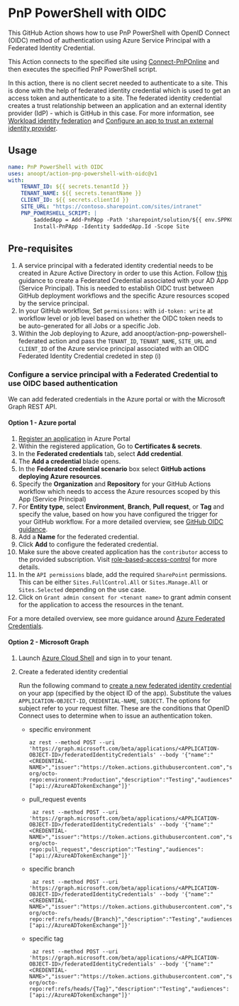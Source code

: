 # PnP PowerShell with OIDC
This GitHub Action shows how to use PnP PowerShell with OpenID Connect (OIDC) method of authentication using Azure Service Principal with a Federated Identity Credential.

This Action connects to the specified site using [Connect-PnPOnline](https://pnp.github.io/powershell/cmdlets/Connect-PnPOnline.html) and then executes the specified PnP PowerShell script.

In this action, there is no client secret needed to authenticate to a site. This is done with the help of federated identity credential which is used to get an access token and authenticate to a site. The federated identity credential creates a trust relationship between an application and an external identity provider (IdP) - which is GitHub in this case. For more information, see [Workload identity federation](https://learn.microsoft.com/en-us/azure/active-directory/develop/workload-identity-federation) and [Configure an app to trust an external identity provider](https://learn.microsoft.com/en-us/azure/active-directory/develop/workload-identity-federation-create-trust?pivots=identity-wif-apps-methods-azp).

## Usage
```yaml
name: PnP PowerShell with OIDC
uses: anoopt/action-pnp-powershell-with-oidc@v1
with:
    TENANT_ID: ${{ secrets.tenantId }}
    TENANT_NAME: ${{ secrets.tenantName }}
    CLIENT_ID: ${{ secrets.clientId }}
    SITE_URL: "https://contoso.sharepoint.com/sites/intranet"
    PNP_POWERSHELL_SCRIPT: |
        $addedApp = Add-PnPApp -Path 'sharepoint/solution/${{ env.SPPKG_FILE_NAME }}' -Scope Site -Overwrite
        Install-PnPApp -Identity $addedApp.Id -Scope Site
```

## Pre-requisites

1. A service principal with a federated identity credential needs to be created in Azure Active Directory in order to use this Action. Follow [this](#configure-a-service-principal-with-a-federated-credential-to-use-oidc-based-authentication) guidance to create a Federated Credential associated with your AD App (Service Principal). This is needed to establish OIDC trust between GitHub deployment workflows and the specific Azure resources scoped by the service principal.
2. In your GitHub workflow, Set `permissions:` with `id-token: write` at workflow level or job level based on whether the OIDC token needs to be auto-generated for all Jobs or a specific Job. 
3. Within the Job deploying to Azure, add anoopt/action-pnp-powershell-federated action and pass the `TENANT_ID`, `TENANT_NAME`, `SITE_URL` and `CLIENT_ID` of the Azure service principal associated with an OIDC Federated Identity Credential credeted in step (i)

### Configure a service principal with a Federated Credential to use OIDC based authentication

We can add federated credentials in the Azure portal or with the Microsoft Graph REST API.

#### Option 1 - Azure portal
1. [Register an application](https://docs.microsoft.com/en-us/azure/active-directory/develop/quickstart-register-app) in Azure Portal
2. Within the registered application, Go to **Certificates & secrets**.  
3. In the **Federated credentials** tab, select **Add credential**.  
4. The **Add a credential** blade opens.
5. In the **Federated credential scenario** box select **GitHub actions deploying Azure resources**.
6. Specify the **Organization** and **Repository** for your GitHub Actions workflow which needs to access the Azure resources scoped by this App (Service Principal) 
7. For **Entity type**, select **Environment**, **Branch**, **Pull request**, or **Tag** and specify the value, based on how you have configured the trigger for your GitHub workflow. For a more detailed overview, see [GitHub OIDC guidance]( https://docs.github.com/en/actions/deployment/security-hardening-your-deployments/about-security-hardening-with-openid-connect#defining-[…]dc-claims). 
8. Add a **Name** for the federated credential.
9. Click **Add** to configure the federated credential.
10. Make sure the above created application has the `contributor` access to the provided subscription. Visit [role-based-access-control](https://docs.microsoft.com/en-us/azure/role-based-access-control/role-assignments-portal?tabs=current#prerequisites) for more details.
11. In the `API permissions` blade, add the required `SharePoint` permissions. This can be either `Sites.FullControl.All` or `Sites.Manage.All` or `Sites.Selected` depending on the use case. 
12. Click on `Grant admin consent for <tenant name>` to grant admin consent for the application to access the resources in the tenant.

For a more detailed overview, see more guidance around [Azure Federated Credentials](https://docs.microsoft.com/en-us/azure/active-directory/develop/workload-identity-federation-create-trust-github). 

#### Option 2 - Microsoft Graph

1. Launch [Azure Cloud Shell](https://portal.azure.com/#cloudshell/) and sign in to your tenant.
1. Create a federated identity credential

    Run the following command to [create a new federated identity credential](https://docs.microsoft.com/en-us/graph/api/application-post-federatedidentitycredentials?view=graph-rest-beta&preserve-view=true) on your app (specified by the object ID of the app). Substitute the values `APPLICATION-OBJECT-ID`, `CREDENTIAL-NAME`, `SUBJECT`. The options for subject refer to your request filter. These are the conditions that OpenID Connect uses to determine when to issue an authentication token.  
    * specific environment
        ```azurecli
        az rest --method POST --uri 'https://graph.microsoft.com/beta/applications/<APPLICATION-OBJECT-ID>/federatedIdentityCredentials' --body '{"name":"<CREDENTIAL-NAME>","issuer":"https://token.actions.githubusercontent.com","subject":"repo:octo-org/octo-repo:environment:Production","description":"Testing","audiences":["api://AzureADTokenExchange"]}' 
        ```
    * pull_request events
       ```azurecli
        az rest --method POST --uri 'https://graph.microsoft.com/beta/applications/<APPLICATION-OBJECT-ID>/federatedIdentityCredentials' --body '{"name":"<CREDENTIAL-NAME>","issuer":"https://token.actions.githubusercontent.com","subject":"repo:octo-org/octo-repo:pull_request","description":"Testing","audiences":["api://AzureADTokenExchange"]}' 
        ```
    * specific branch
       ```azurecli
        az rest --method POST --uri 'https://graph.microsoft.com/beta/applications/<APPLICATION-OBJECT-ID>/federatedIdentityCredentials' --body '{"name":"<CREDENTIAL-NAME>","issuer":"https://token.actions.githubusercontent.com","subject":"repo:octo-org/octo-repo:ref:refs/heads/{Branch}","description":"Testing","audiences":["api://AzureADTokenExchange"]}' 
        ```
    * specific tag
       ```azurecli
        az rest --method POST --uri 'https://graph.microsoft.com/beta/applications/<APPLICATION-OBJECT-ID>/federatedIdentityCredentials' --body '{"name":"<CREDENTIAL-NAME>","issuer":"https://token.actions.githubusercontent.com","subject":"repo:octo-org/octo-repo:ref:refs/heads/{Tag}","description":"Testing","audiences":["api://AzureADTokenExchange"]}' 
        ```
